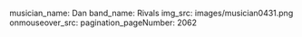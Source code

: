 musician_name: Dan
band_name: Rivals
img_src: images/musician0431.png
onmouseover_src: 
pagination_pageNumber: 2062